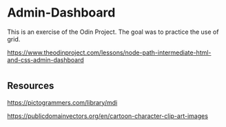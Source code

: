 # Admin-Dashboard

This is an exercise of the Odin Project. The goal was to practice the use of grid.

 https://www.theodinproject.com/lessons/node-path-intermediate-html-and-css-admin-dashboard

#
#
## Resources
https://pictogrammers.com/library/mdi

https://publicdomainvectors.org/en/cartoon-character-clip-art-images